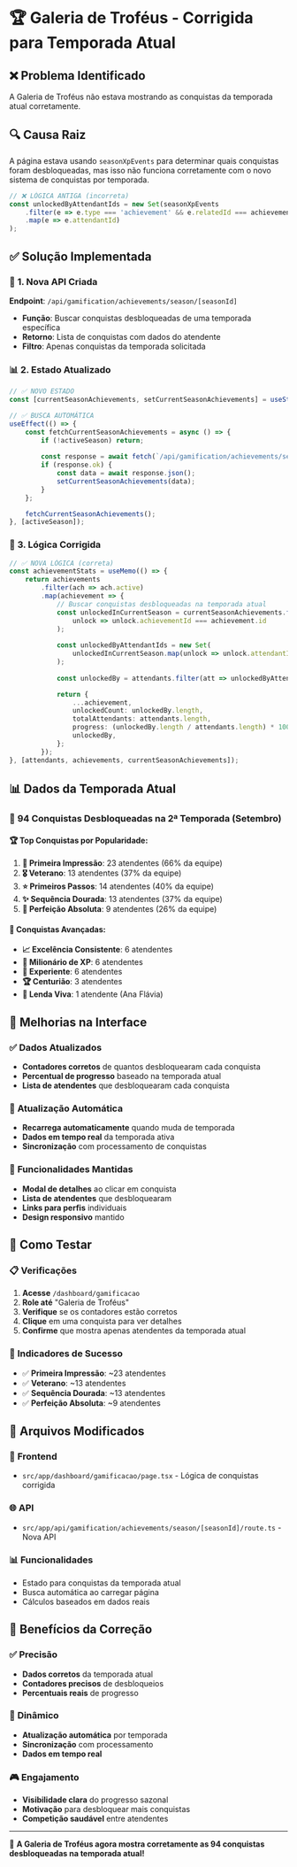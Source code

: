 # 🏆 Galeria de Troféus - Corrigida para Temporada Atual

## ❌ **Problema Identificado**
A Galeria de Troféus não estava mostrando as conquistas da temporada atual corretamente.

## 🔍 **Causa Raiz**
A página estava usando `seasonXpEvents` para determinar quais conquistas foram desbloqueadas, mas isso não funciona corretamente com o novo sistema de conquistas por temporada.

```typescript
// ❌ LÓGICA ANTIGA (incorreta)
const unlockedByAttendantIds = new Set(seasonXpEvents
    .filter(e => e.type === 'achievement' && e.relatedId === achievement.id)
    .map(e => e.attendantId)
);
```

## ✅ **Solução Implementada**

### 🔧 **1. Nova API Criada**
**Endpoint**: `/api/gamification/achievements/season/[seasonId]`
- **Função**: Buscar conquistas desbloqueadas de uma temporada específica
- **Retorno**: Lista de conquistas com dados do atendente
- **Filtro**: Apenas conquistas da temporada solicitada

### 📊 **2. Estado Atualizado**
```typescript
// ✅ NOVO ESTADO
const [currentSeasonAchievements, setCurrentSeasonAchievements] = useState<any[]>([]);

// ✅ BUSCA AUTOMÁTICA
useEffect(() => {
    const fetchCurrentSeasonAchievements = async () => {
        if (!activeSeason) return;
        
        const response = await fetch(`/api/gamification/achievements/season/${activeSeason.id}`);
        if (response.ok) {
            const data = await response.json();
            setCurrentSeasonAchievements(data);
        }
    };

    fetchCurrentSeasonAchievements();
}, [activeSeason]);
```

### 🎯 **3. Lógica Corrigida**
```typescript
// ✅ NOVA LÓGICA (correta)
const achievementStats = useMemo(() => {
    return achievements
        .filter(ach => ach.active)
        .map(achievement => {
            // Buscar conquistas desbloqueadas na temporada atual
            const unlockedInCurrentSeason = currentSeasonAchievements.filter(
                unlock => unlock.achievementId === achievement.id
            );
            
            const unlockedByAttendantIds = new Set(
                unlockedInCurrentSeason.map(unlock => unlock.attendantId)
            );
            
            const unlockedBy = attendants.filter(att => unlockedByAttendantIds.has(att.id));

            return {
                ...achievement,
                unlockedCount: unlockedBy.length,
                totalAttendants: attendants.length,
                progress: (unlockedBy.length / attendants.length) * 100,
                unlockedBy,
            };
        });
}, [attendants, achievements, currentSeasonAchievements]);
```

## 📊 **Dados da Temporada Atual**

### 🎯 **94 Conquistas Desbloqueadas** na 2ª Temporada (Setembro)

#### 🏆 **Top Conquistas por Popularidade:**
1. **🌟 Primeira Impressão**: 23 atendentes (66% da equipe)
2. **🎖️ Veterano**: 13 atendentes (37% da equipe)
3. **⭐ Primeiros Passos**: 14 atendentes (40% da equipe)
4. **✨ Sequência Dourada**: 13 atendentes (37% da equipe)
5. **🌟 Perfeição Absoluta**: 9 atendentes (26% da equipe)

#### 🎯 **Conquistas Avançadas:**
- **📈 Excelência Consistente**: 6 atendentes
- **💎 Milionário de XP**: 6 atendentes
- **🏅 Experiente**: 6 atendentes
- **🏆 Centurião**: 3 atendentes
- **👑 Lenda Viva**: 1 atendente (Ana Flávia)

## 🎨 **Melhorias na Interface**

### ✅ **Dados Atualizados**
- **Contadores corretos** de quantos desbloquearam cada conquista
- **Percentual de progresso** baseado na temporada atual
- **Lista de atendentes** que desbloquearam cada conquista

### 🔄 **Atualização Automática**
- **Recarrega automaticamente** quando muda de temporada
- **Dados em tempo real** da temporada ativa
- **Sincronização** com processamento de conquistas

### 📱 **Funcionalidades Mantidas**
- **Modal de detalhes** ao clicar em conquista
- **Lista de atendentes** que desbloquearam
- **Links para perfis** individuais
- **Design responsivo** mantido

## 🚀 **Como Testar**

### 📋 **Verificações**
1. **Acesse** `/dashboard/gamificacao`
2. **Role até** "Galeria de Troféus"
3. **Verifique** se os contadores estão corretos
4. **Clique** em uma conquista para ver detalhes
5. **Confirme** que mostra apenas atendentes da temporada atual

### 🎯 **Indicadores de Sucesso**
- ✅ **Primeira Impressão**: ~23 atendentes
- ✅ **Veterano**: ~13 atendentes
- ✅ **Sequência Dourada**: ~13 atendentes
- ✅ **Perfeição Absoluta**: ~9 atendentes

## 🔧 **Arquivos Modificados**

### 📄 **Frontend**
- `src/app/dashboard/gamificacao/page.tsx` - Lógica de conquistas corrigida

### 🌐 **API**
- `src/app/api/gamification/achievements/season/[seasonId]/route.ts` - Nova API

### 📊 **Funcionalidades**
- Estado para conquistas da temporada atual
- Busca automática ao carregar página
- Cálculos baseados em dados reais

## 🎯 **Benefícios da Correção**

### ✅ **Precisão**
- **Dados corretos** da temporada atual
- **Contadores precisos** de desbloqueios
- **Percentuais reais** de progresso

### 🔄 **Dinâmico**
- **Atualização automática** por temporada
- **Sincronização** com processamento
- **Dados em tempo real**

### 🎮 **Engajamento**
- **Visibilidade clara** do progresso sazonal
- **Motivação** para desbloquear mais conquistas
- **Competição saudável** entre atendentes

---

🎉 **A Galeria de Troféus agora mostra corretamente as 94 conquistas desbloqueadas na temporada atual!**